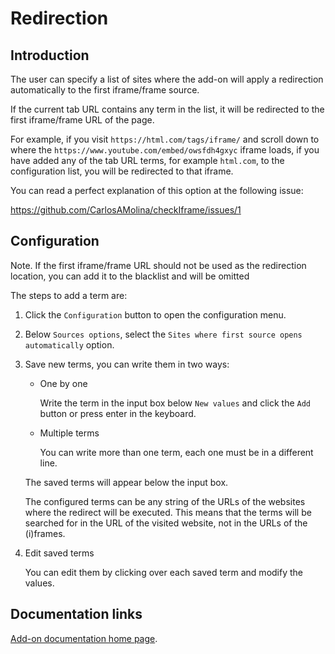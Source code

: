 # Redirection

## Introduction

The user can specify a list of sites where the add-on will apply a redirection automatically to the first iframe/frame source.

If the current tab URL contains any term in the list, it will be redirected to the first iframe/frame URL of the page.

For example, if you visit `https://html.com/tags/iframe/` and scroll down to where the `https://www.youtube.com/embed/owsfdh4gxyc` iframe loads, if you have added any of the tab URL terms, for example `html.com`, to the configuration list, you will be redirected to that iframe.

You can read a perfect explanation of this option at the following issue:

<https://github.com/CarlosAMolina/checkIframe/issues/1>

## Configuration

Note. If the first iframe/frame URL should not be used as the redirection location, you can add it to the blacklist and will be omitted

The steps to add a term are:

1. Click the `Configuration` button to open the configuration menu.
2. Below `Sources options`, select the `Sites where first source opens automatically` option.
3. Save new terms, you can write them in two ways:
    - One by one

      Write the term in the input box below `New values` and click the `Add` button or press enter in the keyboard.

    - Multiple terms 

      You can write more than one term, each one must be in a different line.

    The saved terms will appear below the input box.

    The configured terms can be any string of the URLs of the websites where the redirect will be executed. This means that the terms will be searched for in the URL of the visited website, not in the URLs of the (i)frames.

4. Edit saved terms 

    You can edit them by clicking over each saved term and modify the values.

## Documentation links

[Add-on documentation home page](https://cmoli.es/projects/check-iframe/introduction.html).
